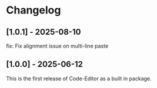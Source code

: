 # Changelog

## [1.0.1] - 2025-08-10
fix: Fix alignment issue on multi-line paste

## [1.0.0] - 2025-06-12
This is the first release of Code-Editor as a built in package.
